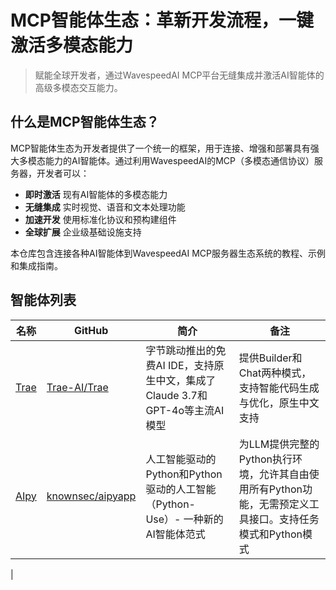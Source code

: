 # MCP智能体生态：革新开发流程，一键激活多模态能力

> 赋能全球开发者，通过WavespeedAI MCP平台无缝集成并激活AI智能体的高级多模态交互能力。

## 什么是MCP智能体生态？

MCP智能体生态为开发者提供了一个统一的框架，用于连接、增强和部署具有强大多模态能力的AI智能体。通过利用WavespeedAI的MCP（多模态通信协议）服务器，开发者可以：

- **即时激活** 现有AI智能体的多模态能力
- **无缝集成** 实时视觉、语音和文本处理功能
- **加速开发** 使用标准化协议和预构建组件
- **全球扩展** 企业级基础设施支持

本仓库包含连接各种AI智能体到WavespeedAI MCP服务器生态系统的教程、示例和集成指南。

 
## 智能体列表
|名称|GitHub|简介|备注|
|---|---|---|---|
|[Trae](https://www.trae.ai) |[Trae-AI/Trae](https://github.com/Trae-AI/Trae)|字节跳动推出的免费AI IDE，支持原生中文，集成了Claude 3.7和GPT-4o等主流AI模型|提供Builder和Chat两种模式，支持智能代码生成与优化，原生中文支持|
|[AIpy](https://www.aipy.app/) |[knownsec/aipyapp](https://github.com/knownsec/aipyapp)|人工智能驱动的Python和Python驱动的人工智能（Python-Use）- 一种新的AI智能体范式|为LLM提供完整的Python执行环境，允许其自由使用所有Python功能，无需预定义工具接口。支持任务模式和Python模式|
|